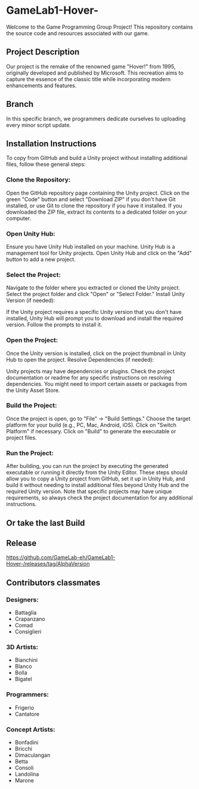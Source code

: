 # GameLab1-Hover-

Welcome to the Game Programming Group Project! This repository contains the source code and resources associated with our game.

## Project Description

Our project is the remake of the renowned game "Hover!" from 1995, originally developed and published by Microsoft. This recreation aims to capture the essence of the classic title while incorporating modern enhancements and features.


## Branch 

In this specific branch, we programmers dedicate ourselves to uploading every minor script update.

## Installation Instructions

To copy from GitHub and build a Unity project without installing additional files, follow these general steps:

### Clone the Repository:

Open the GitHub repository page containing the Unity project.
Click on the green "Code" button and select "Download ZIP" if you don't have Git installed, or use Git to clone the repository if you have it installed.
If you downloaded the ZIP file, extract its contents to a dedicated folder on your computer.
### Open Unity Hub:

Ensure you have Unity Hub installed on your machine. Unity Hub is a management tool for Unity projects.
Open Unity Hub and click on the "Add" button to add a new project.
### Select the Project:

Navigate to the folder where you extracted or cloned the Unity project.
Select the project folder and click "Open" or "Select Folder."
Install Unity Version (if needed):

If the Unity project requires a specific Unity version that you don't have installed, Unity Hub will prompt you to download and install the required version. Follow the prompts to install it.
### Open the Project:

Once the Unity version is installed, click on the project thumbnail in Unity Hub to open the project.
Resolve Dependencies (if needed):

Unity projects may have dependencies or plugins. Check the project documentation or readme for any specific instructions on resolving dependencies. You might need to import certain assets or packages from the Unity Asset Store.
### Build the Project:

Once the project is open, go to "File" -> "Build Settings."
Choose the target platform for your build (e.g., PC, Mac, Android, iOS).
Click on "Switch Platform" if necessary.
Click on "Build" to generate the executable or project files.
### Run the Project:

After building, you can run the project by executing the generated executable or running it directly from the Unity Editor.
These steps should allow you to copy a Unity project from GitHub, set it up in Unity Hub, and build it without needing to install additional files beyond Unity Hub and the required Unity version. Note that specific projects may have unique requirements, so always check the project documentation for any additional instructions.

## Or take the last Build
 

## Release

https://github.com/GameLab-eh/GameLab1-Hover-/releases/tag/AlphaVersion

## Contributors classmates

### Designers:
- Battaglia
- Crapanzano
- Comad
- Consiglieri

### 3D Artists:
- Bianchini
- Blanco
- Bolla
- Bigatel

### Programmers:
- Frigerio
- Cantatore

### Concept Artists:
- Bonfadini
- Bricchi
- Dimaculangan
- Betta
- Consoli
- Landolina
- Marone
